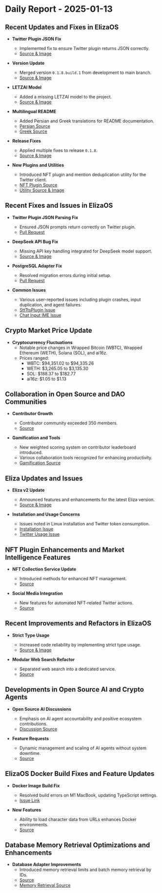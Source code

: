 # Daily Report - 2025-01-13

## Recent Updates and Fixes in ElizaOS

- **Twitter Plugin JSON Fix**
  - Implemented fix to ensure Twitter plugin returns JSON correctly.
  - [Source & Image](https://github.com/elizaOS/eliza/commit/7df280d46e813dc91258ff30cce86e16b68cf5d7)
- **Version Update**
  - Merged version `0.1.8.build.1` from development to main branch.
  - [Source & Image](https://github.com/elizaOS/eliza/commit/d55c86c961960b4b34528c358eb34b2ff4b34d87)
- **LETZAI Model**

  - Added a missing LETZAI model to the project.
  - [Source & Image](https://github.com/elizaOS/eliza/commit/9e8a15e58233f61bfe90df73d32849d2cd7d7849)

- **Multilingual README**

  - Added Persian and Greek translations for README documentation.
  - [Persian Source](https://github.com/elizaOS/eliza/commit/dbaae5264045f9587afc9afc62755d816ab309a1)
  - [Greek Source](https://github.com/elizaOS/eliza/commit/b8cb35ff0d55daa8fa823aa73bc21ec26008881c)

- **Release Fixes**

  - Applied multiple fixes to release `0.1.8`.
  - [Source & Image](https://github.com/elizaOS/eliza/commit/5a2c52645773e0fbacd9b7bfece89c198dc9c78f)

- **New Plugins and Utilities**
  - Introduced NFT plugin and mention deduplication utility for the Twitter client.
  - [NFT Plugin Source](https://github.com/elizaOS/eliza/commit/b3afa28776b9ed7ea5ec5dc45b3fd58ac322ad81)
  - [Utility Source & Image](https://github.com/elizaOS/eliza/commit/b3c0869792e402bf225df015b5dc2152d1c31367)

## Recent Fixes and Issues in ElizaOS

- **Twitter Plugin JSON Parsing Fix**

  - Ensured JSON prompts return correctly on Twitter plugin.
  - [Pull Request](https://github.com/elizaOS/eliza/pull/2196)

- **DeepSeek API Bug Fix**

  - Missing API key handling integrated for DeepSeek model support.
  - [Source & Image](https://github.com/elizaOS/eliza/pull/2186)

- **PostgreSQL Adapter Fix**

  - Resolved migration errors during initial setup.
  - [Pull Request](https://github.com/elizaOS/eliza/pull/2188)

- **Common Issues**
  - Various user-reported issues including plugin crashes, input duplication, and agent failures.
  - [SttTtsPlugin Issue](https://github.com/elizaOS/eliza/issues/2206)
  - [Chat Input IME Issue](https://github.com/elizaOS/eliza/issues/2272)

## Crypto Market Price Update

- **Cryptocurrency Fluctuations**
  - Notable price changes in Wrapped Bitcoin (WBTC), Wrapped Ethereum (WETH), Solana (SOL), and ai16z.
  - Prices ranged:
    - WBTC: $94,351.02 to $94,335.26
    - WETH: $3,265.05 to $3,135.30
    - SOL: $188.37 to $182.77
    - ai16z: $1.05 to $1.13

## Collaboration in Open Source and DAO Communities

- **Contributor Growth**

  - Contributor community exceeded 350 members.
  - [Source](https://twitter.com/ai16zdao/status/1878611348902527027)

- **Gamification and Tools**
  - New weighted scoring system on contributor leaderboard introduced.
  - Various collaboration tools recognized for enhancing productivity.
  - [Gamification Source](https://twitter.com/dankvr/status/1878673133361885542)

## Eliza Updates and Issues

- **Eliza v2 Update**

  - Announced features and enhancements for the latest Eliza version.
  - [Source & Image](https://twitter.com/ai16zdao/status/1878731770935574875)

- **Installation and Usage Concerns**
  - Issues noted in Linux installation and Twitter token consumption.
  - [Installation Issue](https://github.com/elizaOS/eliza/issues/2203)
  - [Twitter Usage Issue](https://github.com/elizaOS/eliza/issues/2181)

## NFT Plugin Enhancements and Market Intelligence Features

- **NFT Collection Service Update**

  - Introduced methods for enhanced NFT management.
  - [Source](https://github.com/elizaOS/eliza/pull/2189)

- **Social Media Integration**
  - New features for automated NFT-related Twitter actions.
  - [Source](https://github.com/elizaOS/eliza/pull/2297)

## Recent Improvements and Refactors in ElizaOS

- **Strict Type Usage**

  - Increased code reliability by implementing strict type usage.
  - [Source & Image](https://github.com/elizaOS/eliza/pull/2220)

- **Modular Web Search Refactor**
  - Separated web search into a dedicated service.
  - [Source](https://github.com/elizaOS/eliza/pull/2195)

## Developments in Open Source AI and Crypto Agents

- **Open Source AI Discussions**

  - Emphasis on AI agent accountability and positive ecosystem contributions.
  - [Discussion Source](https://twitter.com/ai16zdao/status/1878659800042803465)

- **Feature Requests**
  - Dynamic management and scaling of AI agents without system downtime.
  - [Source](https://github.com/elizaOS/eliza/issues/2208)

## ElizaOS Docker Build Fixes and Feature Updates

- **Docker Image Build Fix**

  - Resolved build errors on M1 MacBook, updating TypeScript settings.
  - [Issue Link](https://github.com/elizaOS/eliza/issues/2192)

- **New Features**
  - Ability to load character data from URLs enhances Docker environments.
  - [Source](https://github.com/elizaOS/eliza/pull/2281)

## Database Memory Retrieval Optimizations and Enhancements

- **Database Adapter Improvements**
  - Introduced memory retrieval limits and batch memory retrieval by IDs.
  - [Source](https://github.com/elizaOS/eliza/pull/2264)
  - [Memory Retrieval Source](https://github.com/elizaOS/eliza/pull/2293)
